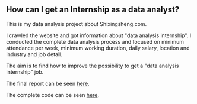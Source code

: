 ## How can I get an Internship as a data analyst?

This is my data analysis project about Shixingsheng.com.

I crawled the website and got information about "data analysis internship". I conducted the complete data analysis process and focused on minimum attendance per week, minimum working duration, daily salary, location and industry and job detail.

The aim is to find how to improve the possibility to get a "data analysis internship" job.

The final report can be seen [here](http://www.jianshu.com/p/090c4eb27881).

The complete code can be seen [here](https://nbviewer.jupyter.org/github/clarkyu2016/Data-Analysis-Projects/blob/master/Shixisheng/shixisheng.ipynb).
